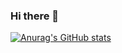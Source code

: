 ### Hi there 👋

[![Anurag's GitHub stats](https://github-readme-stats.vercel.app/api?username=cyberstefnef&count_private=true&show_icons=true&theme=transparent)](https://github.com/anuraghazra/github-readme-stats)
